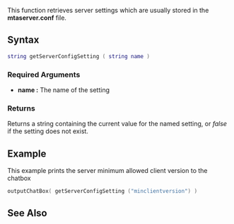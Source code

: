 This function retrieves server settings which are usually stored in the **mtaserver.conf** file.

Syntax
------

``` lua
string getServerConfigSetting ( string name )
```

### Required Arguments

-   **name :** The name of the setting

### Returns

Returns a string containing the current value for the named setting, or *false* if the setting does not exist.

Example
-------

This example prints the server minimum allowed client version to the chatbox

``` lua
outputChatBox( getServerConfigSetting ("minclientversion") )
```

See Also
--------
